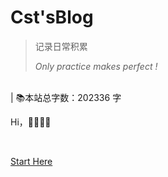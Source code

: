 # Cst'sBlog



>记录日常积累
>
>*Only practice makes perfect !* 



<br>
<span id="busuanzi_container_site_pv" style='display:none'>
    👀 本站总访问量：<span id="busuanzi_value_site_pv"></span> 次
</span>
<span id="busuanzi_container_site_uv" style='display:none'>
    | 🚴‍♂️ 本站总访客数：<span id="busuanzi_value_site_uv"></span> 人
</span> | 📚本站总字数：202336 字

Hi，📎📎📎📎<span id="sitetime"></span>

<br>


[Start Here](README.md)